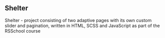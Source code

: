 ## Shelter

Shelter - project consisting of two adaptive pages with its own custom slider and pagination, written in HTML, SCSS and JavaScript as part of the RSSchool course

